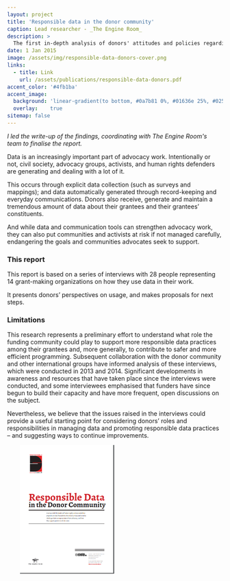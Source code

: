 ```yaml
---
layout: project
title: 'Responsible data in the donor community'
caption: Lead researcher - _The Engine Room_
description: >
  The first in-depth analysis of donors' attitudes and policies regarding responsible data.
date: 1 Jan 2015
image: /assets/img/responsible-data-donors-cover.png
links:
  - title: Link
    url: /assets/publications/responsible-data-donors.pdf
accent_color: '#4fb1ba'
accent_image:
  background: 'linear-gradient(to bottom, #0a7b81 0%, #01636e 25%, #02505b 50%, #073a4a 75%, #082e39 100%)'
  overlay:    true
sitemap: false
---
```


_I led the write-up of the findings, coordinating with The Engine Room's team to finalise the report._

Data is an increasingly important part of advocacy work. Intentionally or not, civil society, advocacy groups, activists, and human rights defenders are generating and dealing with a lot of it. 

This occurs through explicit data collection (such as surveys and mappings); and data automatically generated through record-keeping and everyday communications. Donors also receive, generate and maintain a tremendous amount of data about their grantees and their grantees’ constituents. 

And while data and communication tools can strengthen advocacy work, they can also put communities and activists at risk if not managed carefully, endangering the goals and communities advocates seek to support.

### This report

This report is based on a series of interviews with 28 people representing 14 grant-making organizations on how they use data in their work. 

It presents donors’ perspectives on usage, and makes proposals for next steps.

### Limitations

This research represents a preliminary effort to understand what role the funding community could play to support more responsible data practices among their grantees and, more generally, to contribute to safer and more efficient programming. Subsequent collaboration with the donor community and other international groups have informed analysis of these interviews, which were conducted in 2013 and 2014. Significant developments in awareness and resources that have taken place since the interviews were conducted, and some interviewees emphasised that funders have since begun to build their capacity and have more frequent, open discussions on the subject. 

Nevertheless, we believe that the issues raised in the interviews could provide a useful starting point for considering donors’ roles and responsibilities in managing data and promoting responsible data practices – and suggesting ways to continue improvements.

<p style="padding-left: 30px;"><a href="/assets/publications/responsible-data-donors.pdf" target="_blank>"><img src="/assets/img/responsible-data-donors.png" alt="responsible-data-donors" height="300" width="220"></a></p>